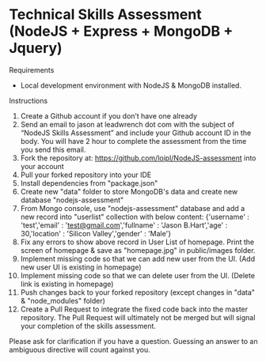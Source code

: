 # Technical Skills Assessment (NodeJS + Express + MongoDB + Jquery)
Requirements

* Local development environment with NodeJS & MongoDB installed.

Instructions

1. Create a Github account if you don’t have one already
2. Send an email to jason at leadwrench dot com with the subject of “NodeJS Skills Assessment” and include your Github account ID in the body. You will have 2 hour to complete the assessment from the time you send this email.
3. Fork the repository at: https://github.com/loipl/NodeJS-assessment into your account
4. Pull your forked repository into your IDE
5. Install dependencies from "package.json"
5. Create new "data" folder to store MongoDB's data and create new database "nodejs-assessment"
6. From Mongo console, use "nodejs-assessment" database and add a new record into "userlist" collection with below content:
{'username' : 'test','email' : 'test@gmail.com','fullname' : 'Jason B.Hart','age' : 30,'location' : 'Silicon Valley','gender' : 'Male'}
7. Fix any errors to show above record in User List of homepage. 
Print the screen of homepage & save as "homepage.jpg" in public/images folder.
8. Implement missing code so that we can add new user from the UI. (Add new user UI is existing in homepage)
9. Implement missing code so that we can delete user from the UI. (Delete link is existing in homepage)
10. Push changes back to your forked repository (except changes in "data" & "node_modules" folder)
11. Create a Pull Request to integrate the fixed code back into the master repository. The Pull Request will ultimately not be merged but will signal your completion of the skills assessment.

Please ask for clarification if you have a question. Guessing an answer to an ambiguous directive will count against you.
